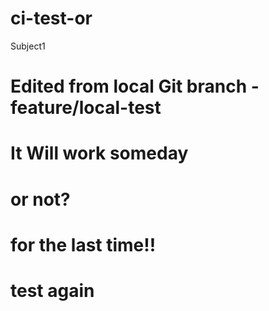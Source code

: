 # ci-test-or
Subject1
# Edited from local Git branch - feature/local-test
<!-- Trigger CI on main -->
# It Will work someday
# or not?
# for the last time!!
# test again

